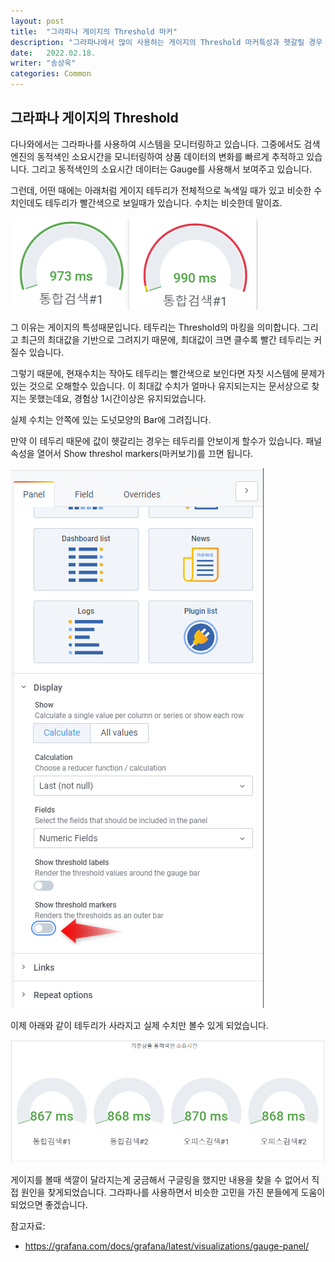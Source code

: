 ```yaml
---
layout: post
title:  "그라파나 게이지의 Threshold 마커"
description: "그라파나에서 많이 사용하는 게이지의 Threshold 마커특성과 헷갈릴 경우 대처방법을 알아봅니다."
date:   2022.02.18.
writer: "송상욱"
categories: Common
---
```


## 그라파나 게이지의 Threshold



다나와에서는 그라파나를 사용하여 시스템을 모니터링하고 있습니다. 그중에서도 검색엔진의 동적색인 소요시간을 모니터링하여 상품 데이터의 변화를 빠르게 추적하고 있습니다. 그리고 동적색인의 소요시간 데이터는 Gauge를 사용해서 보여주고 있습니다.

그런데, 어떤 때에는 아래처럼 게이지 테두리가 전체적으로 녹색일 때가 있고 비슷한 수치인데도 테두리가 빨간색으로 보일때가 있습니다. 수치는 비슷한데 말이죠. 

![Untitled](/images/2022-02-18-Common-Grafana-marker-off/gauge-diff.png)

그 이유는 게이지의 특성때문입니다. 테두리는 Threshold의 마킹을 의미합니다. 그리고 최근의 최대값을 기반으로 그려지기 때문에, 최대값이 크면 클수록 빨간 테두리는 커질수 있습니다.

그렇기 때문에, 현재수치는 작아도 테두리는 빨간색으로 보인다면 자칫 시스템에 문제가 있는 것으로 오해할수 있습니다. 이 최대값 수치가 얼마나 유지되는지는 문서상으로 찾지는 못했는데요, 경험상 1시간이상은 유지되었습니다.

실제 수치는 안쪽에 있는 도넛모양의 Bar에 그려집니다.

만약 이 테두리 때문에 값이 헷갈리는 경우는 테두리를 안보이게 할수가 있습니다. 패널 속성을 열어서 Show threshol markers(마커보기)를 끄면 됩니다.

![Untitled](/images/2022-02-18-Common-Grafana-marker-off/setting.png)


이제 아래와 같이 테두리가 사라지고 실제 수치만 볼수 있게 되었습니다.

![Untitled](/images/2022-02-18-Common-Grafana-marker-off/done.png)


게이지를 볼때 색깔이 달라지는게 궁금해서 구글링을 했지만 내용을 찾을 수 없어서 직접 원인을 찾게되었습니다. 그라파나를 사용하면서 비슷한 고민을 가진 분들에게 도움이 되었으면 좋겠습니다. 


참고자료:

- https://grafana.com/docs/grafana/latest/visualizations/gauge-panel/
  
